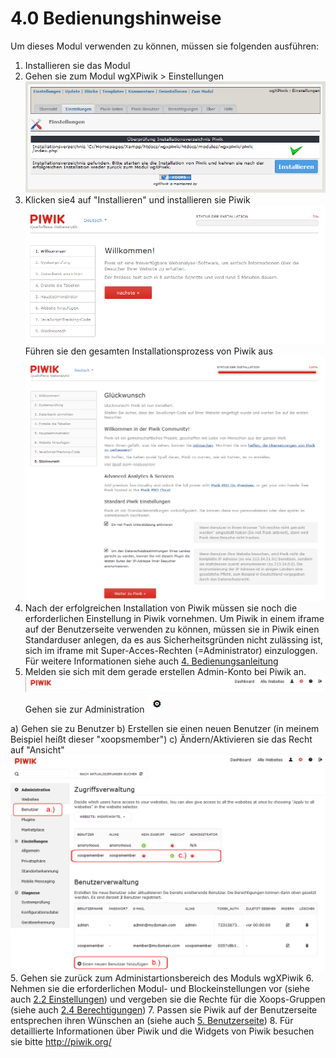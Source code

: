 # 4.0 Bedienungshinweise

Um dieses Modul verwenden zu können, müssen sie folgenden ausführen:
1. Installieren sie das Modul
2. Gehen sie zum Modul wgXPiwik > Einstellungen
![](../assets/2admin_settings1.png)
3. Klicken sie4 auf "Installieren" und installieren sie Piwik
![](../assets/2piwik_install1.png)
Führen sie den gesamten Installationsprozess von Piwik aus
![](../assets/2piwik_install8.png)
4. Nach der erfolgreichen Installation von Piwik müssen sie noch die erforderlichen Einstellung in Piwik vornehmen. Um Piwik in einem iframe auf der Benutzerseite verwenden zu können, müssen sie in Piwik einen Standarduser anlegen, da es aus Sicherheitsgründen nicht zulässing ist, sich im iframe mit Super-Acces-Rechten (=Administrator) einzuloggen.
Für weitere Informationen siehe auch [4. Bedienungsanleitung](4operations.md)
5. Melden sie sich mit dem gerade erstellen Admin-Konto bei Piwik an.
![](../assets/2piwik_setup1.png)
Gehen sie zur Administration ![](../assets/2piwik_setup2.png)

a) Gehen sie zu Benutzer
b) Erstellen sie einen neuen Benutzer (in meinem Beispiel heißt dieser "xoopsmember")
c) Ändern/Aktivieren sie das Recht auf "Ansicht"
![](../assets/2piwik_setup3.png)
5. Gehen sie zurück zum Administartionsbereich des Moduls wgXPiwik
6. Nehmen sie die erforderlichen Modul- und Blockeinstellungen vor (siehe auch [2.2 Einstellungen](2admin_settings.md)) und vergeben sie die Rechte für die Xoops-Gruppen (siehe auch [2.4 Berechtigungen](2admin_permissions.md))
7. Passen sie Piwik auf der Benutzerseite entsprechen ihren Wünschen an (siehe auch [5. Benutzerseite](5userside.md))
8. Für detaillierte Informationen über Piwik und die Widgets von Piwik besuchen sie bitte http://piwik.org/

